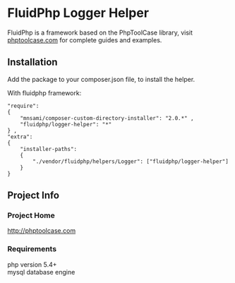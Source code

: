  # FluidPhp Logger Helper

FluidPhp is a framework based on the PhpToolCase library, visit [phptoolcase.com](http://phptoolcase.com) for complete guides and examples.

## Installation

Add the package to your composer.json file, to install the helper.

With fluidphp framework:
```
"require": 
{
	"mnsami/composer-custom-directory-installer": "2.0.*" ,
	"fluidphp/logger-helper": "*"
} ,
"extra": 
{
	"installer-paths": 
	{
		"./vendor/fluidphp/helpers/Logger": ["fluidphp/logger-helper"]
	}
}
```

## Project Info

### Project Home

http://phptoolcase.com

### Requirements

php version 5.4+<br>
mysql database engine